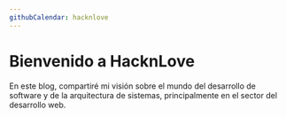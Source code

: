 ```yaml
---
githubCalendar: hacknlove
---
```


# Bienvenido a HacknLove

En este blog, compartiré mi visión sobre el mundo del desarrollo de software y de la arquitectura de sistemas, principalmente en el sector del desarrollo web.

